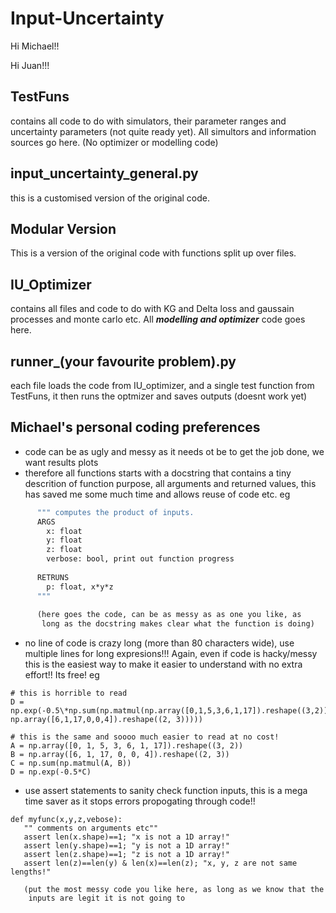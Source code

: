 # Input-Uncertainty

Hi Michael!!

Hi Juan!!!

## TestFuns
contains all code to do with simulators, their parameter ranges and uncertainty parameters (not quite ready yet).  All simultors and information sources go here. (No optimizer or modelling code)

## input_uncertainty_general.py
this is a customised version of the original code.

## Modular Version
This is a version of the original code with functions split up over files.
## IU_Optimizer
contains all files and code to do with KG and Delta loss  and gaussain processes and monte carlo etc. All ***modelling and optimizer*** code goes here.

## runner_(your favourite problem).py
each file loads the code from IU_optimizer, and a single test function from TestFuns, it then runs the optmizer and saves outputs (doesnt work yet)


## Michael's personal coding preferences
- code can be as ugly and messy as it needs ot be to get the job done, we want results plots
- therefore all functions starts with a docstring that contains a tiny descrition of function purpose, all arguments and returned values, this has saved me some much time and allows reuse of code etc. eg 
```def myfun(x,y,z,verbose=False):
      """ computes the product of inputs.
      ARGS
        x: float
        y: float
        z: float
        verbose: bool, print out function progress
      
      RETRUNS
        p: float, x*y*z
      """
      
      (here goes the code, can be as messy as as one you like, as
       long as the docstring makes clear what the function is doing)
```

- no line of code is crazy long (more than 80 characters wide), use multiple lines for long expresions!!! Again, even if code is hacky/messy this is the easiest way to make it easier to understand with no extra effort!! Its free! eg
```
# this is horrible to read
D = np.exp(-0.5\*np.sum(np.matmul(np.array([0,1,5,3,6,1,17]).reshape((3,2)), np.array([6,1,17,0,0,4]).reshape((2, 3)))))

# this is the same and soooo much easier to read at no cost!
A = np.array([0, 1, 5, 3, 6, 1, 17]).reshape((3, 2))
B = np.array([6, 1, 17, 0, 0, 4]).reshape((2, 3))
C = np.sum(np.matmul(A, B))
D = np.exp(-0.5*C)
```

- use assert statements to sanity check function inputs, this is a mega time saver as it stops errors propogating through code!!
```
def myfunc(x,y,z,vebose):
   "" comments on arguments etc""
   assert len(x.shape)==1; "x is not a 1D array!"
   assert len(y.shape)==1; "y is not a 1D array!"
   assert len(z.shape)==1; "z is not a 1D array!"
   assert len(z)==len(y) & len(x)==len(z); "x, y, z are not same lengths!"
   
   (put the most messy code you like here, as long as we know that the 
    inputs are legit it is not going to
   
   
```
